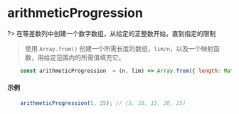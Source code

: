 # arithmeticProgression

?> 在等差数列中创建一个数字数组，从给定的正整数开始，直到指定的限制

> 使用 `Array.from()` 创建一个所需长度的数组，`lim/n`，以及一个映射函数，用给定范围内的所需值填充它。

```js
	const arithmeticProgression  = (n, lim) => Array.from({ length: Math.ceil(lim / n) }, (_, i) => (i + 1) * n );
```

#### 示例

```js
	arithmeticProgression(5, 25); // [5, 10, 15, 20, 25]
```